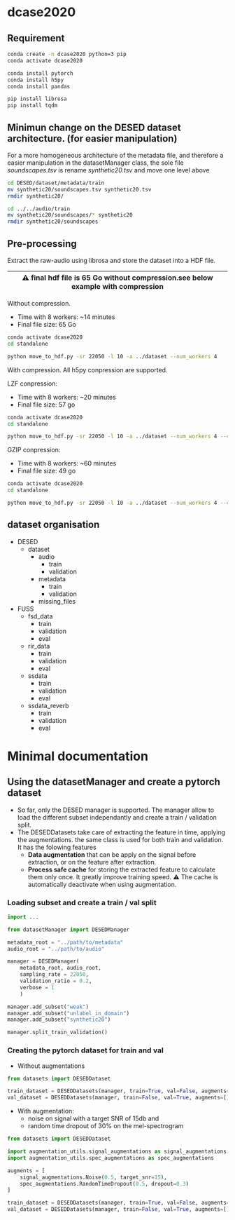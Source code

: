 # dcase2020

## Requirement
```Bash
conda create -n dcase2020 python=3 pip
conda activate dcase2020

conda install pytorch
conda install h5py
conda install pandas

pip install librosa
pip install tqdm
```

## Minimun change on the DESED dataset architecture. (for easier manipulation)
For a more homogeneous architecture of the metadata file, and therefore a easier manipulation in the
datasetManager class, the sole file *soundscapes.tsv* is rename *synthetic20.tsv* and move one level above

```bash
cd DESED/dataset/metadata/train
mv synthetic20/soundscapes.tsv synthetic20.tsv
rmdir synthetic20/

cd ../../audio/train
mv synthetic20/soundscapes/* synthetic20
rmdir synthetic20/soundscapes
```

## Pre-processing
Extract the raw-audio using librosa and store the dataset into a HDF file.

| :warning: final hdf file is 65 Go without compression.see below example with compression |
| --- |

Without compression.
- Time with 8 workers: ~14 minutes
- Final file size: 65 Go
```bash
conda activate dcase2020
cd standalone

python move_to_hdf.py -sr 22050 -l 10 -a ../dataset --num_workers 4
```

With compression. All h5py conpression are supported.

LZF conpression:
- Time with 8 workers: ~20 minutes
- Final file size: 57 go
```bash
conda activate dcase2020
cd standalone

python move_to_hdf.py -sr 22050 -l 10 -a ../dataset --num_workers 4 --compression lzf
```

GZIP conpression:
- Time with 8 workers: ~60 minutes
- Final file size: 49 go
```bash
conda activate dcase2020
cd standalone

python move_to_hdf.py -sr 22050 -l 10 -a ../dataset --num_workers 4 --compression gzip
```

## dataset organisation
- DESED
    - dataset
        - audio
            - train
            - validation
        - metadata
            - train
            - validation
        - missing_files
- FUSS
    - fsd_data
        - train
        - validation
        - eval
    - rir_data
        - train
        - validation
        - eval
    - ssdata
        - train
        - validation
        - eval
    - ssdata_reverb
        - train
        - validation
        - eval

# Minimal documentation
## Using the datasetManager and create a pytorch dataset
- So far, only the DESED manager is supported. The manager allow to load
the different subset independantly and create a train / validation split.
- The DESEDDatasets take care of extracting the feature in time, applying the augmentations. the same class is used for both train and validation. It has the folowing features
  - **Data augmentation** that can be apply on the signal before extraction, or on the feature after extraction.
  - **Process safe cache**  for storing the extracted feature to calculate them only once. It greatly improve training speed. :warning: The cache is automatically deactivate when using augmentation.

### Loading subset and create a train / val split
```python
import ...

from datasetManager import DESEDManager

metadata_root = "../path/to/metadata"
audio_root = "../path/to/audio"

manager = DESEDManager(
    metadata_root, audio_root,
    sampling_rate = 22050,
    validation_ratio = 0.2,
    verbose = 1
    )

manager.add_subset("weak")
manager.add_subset("unlabel_in_domain")
manager.add_subset("synthetic20")

manager.split_train_validation()
```

### Creating the pytorch dataset for train and val
- Without augmentations
```python
from datasets import DESEDDataset

train_dataset = DESEDDatasets(manager, train=True, val=False, augments=[], cached=True)
val_dataset = DESEDDatasets(manager, train=False, val=True, augments=[], cached=True)
```
 - With augmentation:
   - noise on signal with a target SNR of 15db and 
   - random time dropout of 30% on the mel-spectrogram
 ```python
 from datasets import DESEDDataset

 import augmentation_utils.signal_augmentations as signal_augmentations
 import augmentation_utils.spec_augmentations as spec_augmentations

 augments = [
     signal_augmentations.Noise(0.5, target_snr=15),
     spec_augmentations.RandomTimeDropout(0.5, dropout=0.3)
 ]

 train_dataset = DESEDDatasets(manager, train=True, val=False, augments=augments, cached=True) # <-- cache automatically deactivate
 val_dataset = DESEDDatasets(manager, train=False, val=True, augments=[], cached=True)
 ```
